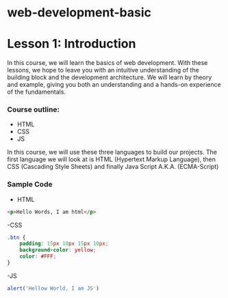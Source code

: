 # web-development-basic

# Lesson 1: Introduction
<p>
In this course, we will learn the basics of web development. With these lessons, we hope to leave you with an intuitive understanding of the building block and the development architecture. We will learn by theory and example, giving you both an understanding and a hands-on experience of the fundamentals.
</p>

### Course outline:
- HTML
- CSS
- JS

<p>
In this course, we will use these three languages to build our projects. The first language we will look at is HTML (Hypertext Markup Language), then CSS (Cascading Style Sheets) and finally Java Script A.K.A. (ECMA-Script)
</p>

### Sample Code
- HTML
```html
<p>Hello Words, I am html</p>
```
-CSS
```css
.btn {
    padding: 15px 10px 15px 10px;
    background-color: yellow;
    color: #FFF;
}
```
-JS
```js
alert('Hellow World, I am JS')
```

